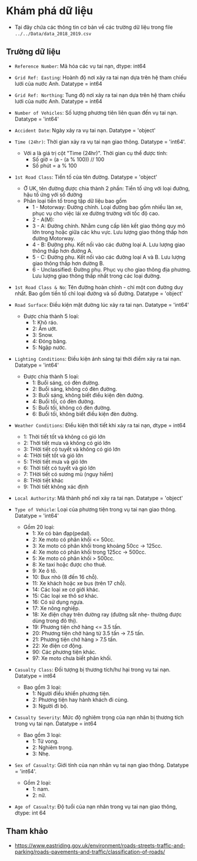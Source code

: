 # Khám phá dữ liệu

- Tại đây chứa các thông tin cơ bản về các trường dữ liệu trong file `../../Data/data_2018_2019.csv`

## Trường dữ liệu

- `Reference Number`: Mã hóa các vụ tai nạn, dtype: int64

- `Grid Ref: Easting`: Hoành độ nơi xảy ra tai nạn dựa trên hệ tham chiếu lưới của nước Anh. Datatype = int64

- `Grid Ref: Northing`: Tung độ nơi xảy ra tai nạn dựa trên hệ tham chiếu lưới của nước Anh. Datatype = int64

- `Number of Vehicles`: Số lượng phương tiên liên quan đến vụ tai nạn. Datatype = 'int64'

- `Accident Date`: Ngày xảy ra vụ tai nạn. Datatype = 'object'

- `Time (24hr)`: Thời gian xảy ra vụ tai nạn giao thông. Datatype = 'int64'.
    - Với a là giá trị cột "Time (24hr)". Thời gian cụ thể được tính:
        - Số giờ = (a - (a % 100)) // 100
        - Số phút = a % 100  

- `1st Road Class`: Tiền tố của tên đường. Datatype = 'object' 
    - Ở UK, tên đường được chia thành 2 phần: Tiền tố ứng với loại đường, hậu tố ứng với số đường
    - Phân loại tiền tố trong tập dữ liệu bao gồm
        - 1 - Motorway: Đường chính. Loại đường bao gồm nhiều làn xe, phục vụ cho việc lái xe đường trường với tốc độ cao.
        - 2 - A(M): 
        - 3 - A: Đường chính. Nhằm cung cấp liên kết giao thông quy mô lớn trong hoặc giữa các khu vực. Lưu lượng giao thông thấp hơn đường Motorway.
        - 4 - B: Đường phụ. Kết nối vào các đường loại A. Lưu lượng giao thông thấp hơn đường A.
        - 5 - C: Đường phụ. Kết nối vào các đường loại A và B. Lưu lượng giao thông thấp hơn đường B.
        - 6 - Unclassified: Đường phụ. Phục vụ cho giao thông địa phương. Lưu lượng giao thông thấp nhất trong các loại đường.

- `1st Road Class & No`: Tên đường hoàn chỉnh - chỉ một con đường duy nhất. Bao gồm tiền tố chỉ loại đường và số đường. Datatype = 'object'

- `Road Surface`: Điều kiện mặt đường lúc xảy ra tai nạn. Datatype = 'int64'
    - Được chia thành 5 loại:
        - 1: Khô ráo.
        - 2: Ẩm ướt.
        - 3: Snow.
        - 4: Đóng băng.
        - 5: Ngập nước.

- `Lighting Conditions`: Điều kiện ánh sáng tại thời điểm xảy ra tai nạn. Datatype = 'int64'
    - Được chia thành 5 loại:
        - 1: Buổi sáng, có đèn đường.
        - 2: Buổi sáng, không có đèn đường.
        - 3: Buổi sáng, không biết điều kiện đèn đường.
        - 4: Buổi tối, có đèn đường.
        - 5: Buổi tối, không có đèn đường.
        - 6: Buổi tối, không biết điều kiện đèn đường.

- `Weather Conditions`: Điều kiện thời tiết khi xảy ra tai nạn, dtype = int64
	- 1: Thời tiết tốt và không có gió lớn
	- 2: Thời tiết mưa và không có gió lớn
	- 3: THời tiết có tuyết và không có gió lớn
	- 4: THời tiết tốt và gió lớn
	- 5: THời tiết mưa và gió lớn
	- 6: Thời tiết có tuyết và gió lớn
	- 7: THời tiết có sương mù (nguy hiểm)
	- 8: THời tiết khác
	- 9: Thời tiết không xác định

- `Local Authority`: Mã thành phố nơi xảy ra tai nạn. Datatype = 'object'

- `Type of Vehicle`: Loại của phương tiện trong vụ tai nạn giao thông. Datatype = 'int64'
    - Gồm 20 loại:
        - 1: Xe có bàn đạp(pedal).
        - 2: Xe moto có phân khối <= 50cc.
        - 3: Xe moto có phân khối trong khoảng 50cc -> 125cc.
        - 4: Xe moto có phân khối trong 125cc -> 500cc.
        - 5: Xe moto có phân khối > 500cc.
        - 8: Xe taxi hoặc được cho thuê.
        - 9: Xe ô tô.
        - 10: Bux nhỏ (8 đến 16 chỗ).
        - 11: Xe khách hoặc xe bus (trên 17 chỗ).
        - 14: Các loại xe cơ giới khác.
        - 15: Các loại xe thô sơ khác.
        - 16: Có sử dụng ngựa.
        - 17: Xe nông nghiệp.
        - 18: Xe điện chạy trên đường ray (đường sắt nhẹ- thường được dùng trong đô thị).
        - 19: Phương tiện chở hàng <= 3.5 tấn.
        - 20: Phương tiện chở hàng từ 3.5 tấn -> 7.5 tấn.
        - 21: Phương tiện chở hàng > 7.5 tấn.
        - 22: Xe điện cơ động.
        - 90: Các phương tiện khác. 
        - 97: Xe moto chưa biết phân khối.

- `Casualty Class`: Đối tượng bị thương tích/hư hại trong vụ tai nạn. Datatype = int64
	- Bao gồm 3 loại:
		- 1: Người điều khiển phương tiện.
		- 2: Phương tiện hay hành khách đi cùng.
		- 3: Người đi bộ.

- `Casualty Severity`: Mức độ nghiêm trọng của nạn nhân bị thương tích trong vụ tai nạn. Datatype = int64
	- Bao gồm 3 loại:
		- 1: Tử vong.
		- 2: Nghiêm trọng.
		- 3: Nhẹ.

- `Sex of Casualty`: Giới tính của nạn nhân vụ tai nạn giao thông. Datatype = 'int64'.
    - Gồm 2 loại:
        - 1: nam.
        - 2: nữ.

- `Age of Casualty`: Độ tuổi của nạn nhân trong vụ tai nạn giao thông, dtype: int 64

## Tham khảo

- https://www.eastriding.gov.uk/environment/roads-streets-traffic-and-parking/roads-pavements-and-traffic/classification-of-roads/
